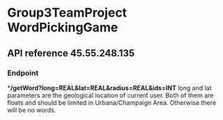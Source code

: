 # Group3TeamProject  WordPickingGame
## API reference       45.55.248.135
### Endpoint      
*__/getWord?long=REAL&lat=REAL&radius=REAL&ids=INT__
long and lat parameters are the geological location of current user. Both of them are floats and should be limited in Urbana/Champaign Area. Otherwise there will be no words.
 
